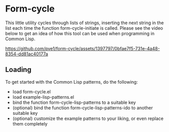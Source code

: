 # Form-cycle

This little utility cycles through lists of strings, inserting the
next string in the list each time the function form-cycle-initiate
is called. Please see the video below to get an idea of how this tool
can be used when programming in Common Lisp.

https://github.com/pve1/form-cycle/assets/1397797/0bfae7f5-731e-4a48-8354-dd81ac40177a

## Loading

To get started with the Common Lisp patterns, do the following:

- load form-cycle.el
- load example-lisp-patterns.el
- bind the function form-cycle-lisp-patterns to a suitable key
- (optional) bind the function form-cycle-lisp-patterns-ido to another suitable key
- (optional) customize the example patterns to your liking, or even replace them completely
